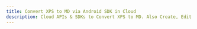 ---title: Convert XPS to MD via Android SDK in Clouddescription: Cloud APIs & SDKs to Convert XPS to MD. Also Create, Edit & Render Microsoft Word & OpenOffice documents in the Cloud.---